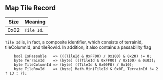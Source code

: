 ## Map Tile Record

 Size | Meaning
------|--------
 0x02 | `Tile Id`.

`Tile Id` is, in fact, a composite identifier,
which consists of terrainId, tileColumnId, and tileRowId.
In addition, it also contains a passability flag   

```
    bool IsPassable   => (((TileId & 0xFF00) / 0x100) & 0x20) != 0;
    byte TerrainId    => (byte) (((TileId & 0xFF00) / 0x100) & 0x03);
    byte TileColumnId => (byte) ((TileId & 0x00F0) / 0x10);
    byte TileRowId    => (byte) Math.Min(TileId & 0x0F, TerrainId != 2 ? 13 : 7);
```
